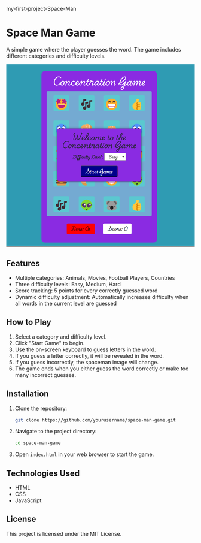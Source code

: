 my-first-project-Space-Man

# Space Man Game

A simple game where the player guesses the word. The game includes different categories and difficulty levels.

![Space Man Game](/images/Screenshot%202025-01-22%20084632.png)

## Features

- Multiple categories: Animals, Movies, Football Players, Countries
- Three difficulty levels: Easy, Medium, Hard
- Score tracking: 5 points for every correctly guessed word
- Dynamic difficulty adjustment: Automatically increases difficulty when all words in the current level are guessed

## How to Play

1. Select a category and difficulty level.
2. Click "Start Game" to begin.
3. Use the on-screen keyboard to guess letters in the word.
4. If you guess a letter correctly, it will be revealed in the word.
5. If you guess incorrectly, the spaceman image will change.
6. The game ends when you either guess the word correctly or make too many incorrect guesses.

## Installation

1. Clone the repository:
    ```sh
    git clone https://github.com/yourusername/space-man-game.git
    ```
2. Navigate to the project directory:
    ```sh
    cd space-man-game
    ```
3. Open `index.html` in your web browser to start the game.

## Technologies Used

- HTML
- CSS
- JavaScript

## License

This project is licensed under the MIT License.
